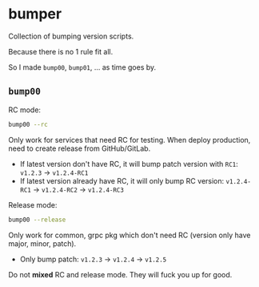 # bumper

Collection of bumping version scripts.

Because there is no 1 rule fit all.

So I made `bump00`, `bump01`, ... as time goes by.

## `bump00`

RC mode:

```sh
bump00 --rc
```

Only work for services that need RC for testing.
When deploy production, need to create release from GitHub/GitLab.

- If latest version don't have RC, it will bump patch version with `RC1`: `v1.2.3` -> `v1.2.4-RC1`
- If latest version already have RC, it will only bump RC version: `v1.2.4-RC1` -> `v1.2.4-RC2` -> `v1.2.4-RC3`

Release mode:

```sh
bump00 --release
```

Only work for common, grpc pkg which don't need RC (version only have major, minor, patch).

- Only bump patch: `v1.2.3` -> `v1.2.4` -> `v1.2.5`

Do not **mixed** RC and release mode.
They will fuck you up for good.
